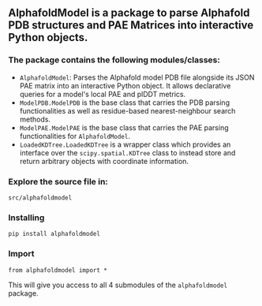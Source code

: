 ## **AlphafoldModel** is a package to parse Alphafold PDB structures and PAE Matrices into interactive Python objects.

### The package contains the following modules/classes:
- `AlphafoldModel`: Parses the Alphafold model PDB file alongside its JSON PAE matrix into an interactive Python object. It allows declarative queries for a model's local PAE and plDDT metrics.
- `ModelPDB.ModelPDB` is the base class that carries the PDB parsing functionalities as well as residue-based nearest-neighbour search methods.
- `ModelPAE.ModelPAE` is the base class that carries the PAE parsing functionalities for `AlphafoldModel`.
- `LoadedKDTree.LoadedKDTree` is a wrapper class which provides an interface over the `scipy.spatial.KDTree` class to instead store and return arbitrary objects with coordinate information.

### Explore the source file in:
`src/alphafoldmodel`

### Installing
    pip install alphafoldmodel

### Import
    from alphafoldmodel import *

This will give you access to all 4 submodules of the `alphafoldmodel` package.
